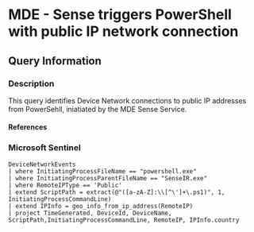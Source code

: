 # MDE - Sense triggers PowerShell with public IP network connection

## Query Information

### Description

This query identifies Device Network connections to public IP addresses from PowerSehll, iniatiated by the MDE Sense Service.

#### References

### Microsoft Sentinel

```kql
DeviceNetworkEvents
| where InitiatingProcessFileName == "powershell.exe"
| where InitiatingProcessParentFileName == "SenseIR.exe"
| where RemoteIPType == 'Public'
| extend ScriptPath = extract(@"([a-zA-Z]:\\[^\']+\.ps1)", 1, InitiatingProcessCommandLine)
| extend IPInfo = geo_info_from_ip_address(RemoteIP)
| project TimeGenerated, DeviceId, DeviceName, ScriptPath,InitiatingProcessCommandLine, RemoteIP, IPInfo.country
```

